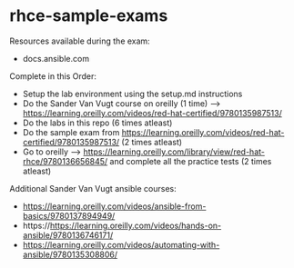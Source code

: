 # rhce-sample-exams

Resources available during the exam:
- docs.ansible.com

Complete in this Order:
-  Setup the lab environment using the setup.md instructions
-  Do the Sander Van Vugt course on oreilly (1 time) --> https://learning.oreilly.com/videos/red-hat-certified/9780135987513/
-  Do the labs in this repo (6 times atleast)
-  Do the sample exam from https://learning.oreilly.com/videos/red-hat-certified/9780135987513/ (2 times atleast)
-  Go to oreilly --> https://learning.oreilly.com/library/view/red-hat-rhce/9780136656845/ and complete all the practice tests (2 times atleast)

Additional Sander Van Vugt ansible courses:
-  https://learning.oreilly.com/videos/ansible-from-basics/9780137894949/
-  https://https://learning.oreilly.com/videos/hands-on-ansible/9780136746171/
-  https://learning.oreilly.com/videos/automating-with-ansible/9780135308806/


